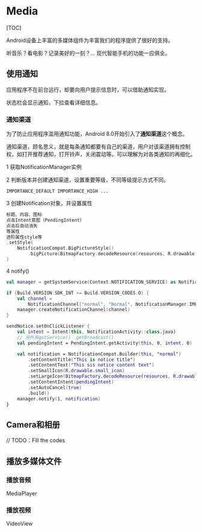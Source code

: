# Media

[TOC]

Android设备上丰富的多媒体组件为丰富我们的程序提供了很好的支持。

听音乐？看电影？记录美好的一刻？... 现代智能手机的功能一应俱全。

## 使用通知

应用程序不在前台运行，却要向用户提示信息时，可以借助通知实现。

状态栏会显示通知，下拉查看详细信息。

### 通知渠道

为了防止应用程序滥用通知功能，Android 8.0开始引入了**通知渠道**这个概念。

通知渠道，顾名思义，就是每条通知都要有自己的渠道，用户对该渠道拥有控制权，如打开推荐通知，打开铃声，关闭震动等。可以理解为对各类通知的再细化。

1 获取NotificationManager实例

2 判断版本并创建通知渠道，设置重要等级，不同等级提示方式不同。

```
IMPORTANCE_DEFAULT IMPORTANCE_HIGH ...
```

3 创建Notification对象，并设置属性

```kotlin
标题、内容、图标
点击Intent意图（PendingIntent）
点击后自动消失
等属性
进阶属性style等
.setStyle(
    NotificationCompat.BigPictureStyle()
        .bigPicture(BitmapFactory.decodeResource(resources, R.drawable.big_image))
)
```

4 notify()

```kotlin
val manager = getSystemService(Context.NOTIFICATION_SERVICE) as NotificationManager

if (Build.VERSION.SDK_INT >= Build.VERSION_CODES.O) {
    val channel =
        NotificationChannel("normal", "Normal", NotificationManager.IMPORTANCE_DEFAULT)
    manager.createNotificationChannel(channel)
}

sendNotice.setOnClickListener {
    val intent = Intent(this, NotificationActivity::class.java)
    // 另外有getService()  getBroadcast()
    val pendingIntent = PendingIntent.getActivity(this, 0, intent, 0)

    val notification = NotificationCompat.Builder(this, "normal")
        .setContentTitle("This is notice title")
        .setContentText("This sis notice content text")
        .setSmallIcon(R.drawable.small_icon)
        .setLargeIcon(BitmapFactory.decodeResource(resources, R.drawable.large_icon))
        .setContentIntent(pendingIntent)
        .setAutoCancel(true)
        .build()
    manager.notify(1, notification)
}
```

## Camera和相册

// TODO：Fill the codes

## 播放多媒体文件

### 播放音频

MediaPlayer

### 播放视频

VideoView